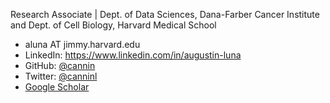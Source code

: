 Research Associate | Dept. of Data Sciences, Dana-Farber Cancer Institute and Dept. of Cell Biology, Harvard Medical School

* aluna AT jimmy.harvard.edu
* LinkedIn: https://www.linkedin.com/in/augustin-luna
* GitHub: [@cannin](http://github.com/cannin)
* Twitter: [@canninl](https://twitter.com/canninl)
* [Google Scholar](https://scholar.google.com/citations?user=u2dgLp8AAAAJ&hl=en)
